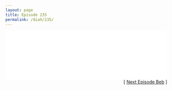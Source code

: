 ```yaml
---
layout: page
title: Episode 235
permalink: /diah/235/
---
```


<iframe allowfullscreen="true" frameborder="0" style="width:100%;" marginheight="0" marginwidth="0" mozallowfullscreen="true" scrolling="NO" src="//gdriveplayer.us/embed2.php?link=hCNEcThn%252FelpraqkMHGXtAOi82kxWUdIiGOKuJfairK9bhT%252BHd%252FThN6LzTFm4jrx6X%252BlTsLq3tZf%252BK3eU7v7TraH64rr1vG5qwTgX%252BgExewpB4xXavJ82VP4ll9srh1xQ7H3gz9FthysbC53CXufAaDKUOsyM9OhqIwwD%252FSc%252B3gdpRgHvkIcuV9lKR%252BIVndQ351d1ucxn42NXPyH57IE5z&amp;no_adult=yes" webkitallowfullscreen="true"></iframe>

<div align="right">[ <a href="/diah/236/">Next Episode Beb</a> ]</div>

